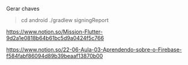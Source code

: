 Gerar chaves

> cd android
> ./gradlew signingReport


https://www.notion.so/Mission-Flutter-9d2a1e0818b64b61bc5d9a0424f5c766

https://www.notion.so/22-06-Aula-03-Aprendendo-sobre-o-Firebase-f584fabf86094d89b39beaaf13870b00